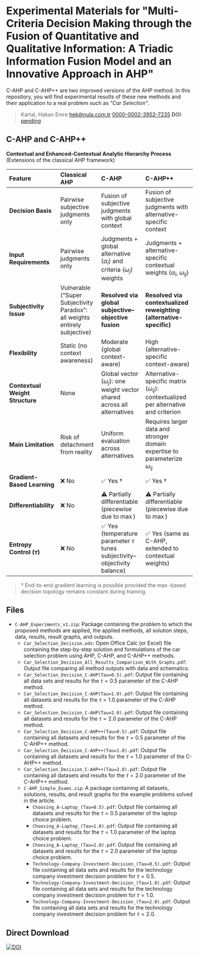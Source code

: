 # Experimental Materials for "Multi-Criteria Decision Making through the Fusion of Quantitative and Qualitative Information: A Triadic Information Fusion Model and an Innovative Approach in AHP"

C-AHP and C-AHP++ are two improved versions of the AHP method. In this repository, you will find experimental results of these new methods and their application to a real problem such as *"Car Selection"*.

> Kartal, Hakan Emre [hek@nula.com.tr](hek@nula.com.tr) [0000-0002-3952-7235](https://orcid.org/0000-0002-3952-7235)
> **DOI**: [pending](https://doi.org/)

## C-AHP and C-AHP++
**Contextual and Enhanced-Contextual Analytic Hierarchy Process**  
(Extensions of the classical AHP framework)

| Feature | Classical AHP | C-AHP | C-AHP++ |
| :--- | :--- | :--- | :--- |
| **Decision Basis** | Pairwise subjective judgments only | Fusion of subjective judgments with global context | Fusion of subjective judgments with alternative-specific context |
| **Input Requirements** | Pairwise judgments only | Judgments + global alternative ($\alpha_i$) and criteria ($\omega_j$) weights | Judgments + alternative-specific contextual weights ($\alpha_i$, $\omega_{ij}$) |
| **Subjectivity Issue** | Vulnerable (“Super Subjectivity Paradox”: all weights entirely subjective) | **Resolved via global subjective–objective fusion** | **Resolved via contextualized reweighting (alternative-specific)** |
| **Flexibility** | Static (no context awareness) | Moderate (global context-aware) | High (alternative-specific context-aware) |
| **Contextual Weight Structure** | None | Global vector ($\omega_j$): one weight vector shared across all alternatives | Alternative-specific matrix ($\omega_{ij}$): contextualized per alternative and criterion |
| **Main Limitation** | Risk of detachment from reality | Uniform evaluation across alternatives | Requires larger data and stronger domain expertise to parameterize $\omega_{ij}$ |
| **Gradient-Based Learning** | ❌ No | ✅ Yes † | ✅ Yes † |
| **Differentiability** | ❌ No | ⚠️ Partially differentiable (piecewise due to $\max$) | ⚠️ Partially differentiable (piecewise due to $\max$) |
| **Entropy Control ($\tau$)** | ❌ No | ✅ Yes (temperature parameter $\tau$ tunes subjectivity–objectivity balance) | ✅ Yes (same as C-AHP, extended to contextual weights) |
> † End-to-end gradient learning is possible provided the $\max$-based decision topology remains constant during training.

## Files
  - `C-AHP_Experiments_v1.zip`: Package containing the problem to which the proposed methods are applied, the applied methods, all solution steps, data, results, result graphs, and outputs.
    - `Car_Selection_Decision.ods`: Open Office Calc (or Excel) file containing the step-by-step solution and formulations of the car selection problem using AHP, C-AHP, and C-AHP++ methods.
    - `Car_Selection_Decision_All_Results_Comparison_With_Graphs.pdf`: Output file comparing all method outputs with data and schematics.
    - `Car_Selection_Decision_C-AHP(Tau=0.5).pdf`: Output file containing all data sets and results for the $\tau = 0.5$ parameter of the C-AHP method.
    - `Car_Selection_Decision_C-AHP(Tau=1.0).pdf`: Output file containing all datasets and results for the $\tau = 1.0$ parameter of the C-AHP method.
    - `Car_Selection_Decision_C-AHP(Tau=2.0).pdf`: Output file containing all datasets and results for the $\tau = 2.0$ parameter of the C-AHP method.
    - `Car_Selection_Decision_C-AHP++(Tau=0.5).pdf`: Output file containing all datasets and results for the $\tau = 0.5$ parameter of the C-AHP++ method.
    - `Car_Selection_Decision_C-AHP++(Tau=1.0).pdf`: Output file containing all datasets and results for the $\tau = 1.0$ parameter of the C-AHP++ method.
    - `Car_Selection_Decision_C-AHP++(Tau=2.0).pdf`: Output file containing all datasets and results for the $\tau = 2.0$ parameter of the C-AHP++ method.
    - `C-AHP_Simple_Exams.zip`: A package containing all datasets, solutions, results, and result graphs for the example problems solved in the article.
      - `Choosing_A-Laptop_(Tau=0.5).pdf`: Output file containing all datasets and results for the $\tau = 0.5$ parameter of the laptop choice problem.
      - `Choosing_A-Laptop_(Tau=1.0).pdf`: Output file containing all datasets and results for the $\tau = 1.0$ parameter of the laptop choice problem.
      - `Choosing_A-Laptop_(Tau=2.0).pdf`: Output file containing all datasets and results for the $\tau = 2.0$ parameter of the laptop choice problem.
      - `Technology-Company-Investment-Decision_(Tau=0.5).pdf`: Output file containing all data sets and results for the technology company investment decision problem for $\tau = 0.5$.
      - `Technology-Company-Investment-Decision_(Tau=1.0).pdf`: Output file containing all data sets and results for the technology company investment decision problem for $\tau = 1.0$.
      - `Technology-Company-Investment-Decision_(Tau=2.0).pdf`: Output file containing all data sets and results for the technology company investment decision problem for $\tau = 2.0$.
 
## Direct Download
[![DOI](https://zenodo.org/badge/DOI/10.5281/zenodo.17281989.svg)](https://doi.org/10.5281/zenodo.17281989)
